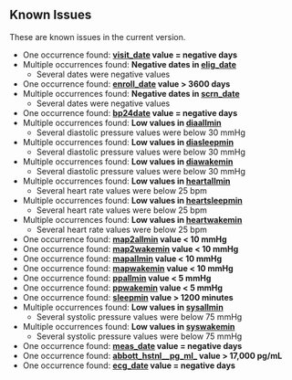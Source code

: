 ## Known Issues

These are known issues in the current version.

- One occurrence found: **[visit_date](https://sleepdata.org/datasets/heartbeat/variables/visit_date) value = negative days**
- Multiple occurrences found: **Negative dates in [elig_date](https://sleepdata.org/datasets/heartbeat/variables/elig_date)**
  - Several dates were negative values
- One occurrence found: **[enroll_date](https://sleepdata.org/datasets/heartbeat/variables/enroll_date) value > 3600 days**
- Multiple occurrences found: **Negative dates in [scrn_date](https://sleepdata.org/datasets/heartbeat/variables/scrn_date)**
  - Several dates were negative values
- One occurrence found: **[bp24date](https://sleepdata.org/datasets/heartbeat/variables/bp24date) value = negative days**
- Multiple occurrences found: **Low values in [diaallmin](https://sleepdata.org/datasets/heartbeat/variables/diaallmin)**
  - Several diastolic pressure values were below 30 mmHg
- Multiple occurrences found: **Low values in [diasleepmin](https://sleepdata.org/datasets/heartbeat/variables/diasleepmin)**
  - Several diastolic pressure values were below 30 mmHg
- Multiple occurrences found: **Low values in [diawakemin](https://sleepdata.org/datasets/heartbeat/variables/diawakemin)**
  - Several diastolic pressure values were below 30 mmHg
- Multiple occurrences found: **Low values in [heartallmin](https://sleepdata.org/datasets/heartbeat/variables/heartallmin)**
  - Several heart rate values were below 25 bpm
- Multiple occurrences found: **Low values in [heartsleepmin](https://sleepdata.org/datasets/heartbeat/variables/heartsleepmin)**
  - Several heart rate values were below 25 bpm
- Multiple occurrences found: **Low values in [heartwakemin](https://sleepdata.org/datasets/heartbeat/variables/heartwakemin)**
  - Several heart rate values were below 25 bpm
- One occurrence found: **[map2allmin](https://sleepdata.org/datasets/heartbeat/variables/map2allmin) value < 10 mmHg**
- One occurrence found: **[map2wakemin](https://sleepdata.org/datasets/heartbeat/variables/map2wakemin) value < 10 mmHg**
- One occurrence found: **[mapallmin](https://sleepdata.org/datasets/heartbeat/variables/mapallmin) value < 10 mmHg**
- One occurrence found: **[mapwakemin](https://sleepdata.org/datasets/heartbeat/variables/mapwakemin) value < 10 mmHg**
- One occurrence found: **[ppallmin](https://sleepdata.org/datasets/heartbeat/variables/ppallmin) value < 5 mmHg**
- One occurrence found: **[ppwakemin](https://sleepdata.org/datasets/heartbeat/variables/ppwakemin) value < 5 mmHg**
- One occurrence found: **[sleepmin](https://sleepdata.org/datasets/heartbeat/variables/sleepmin) value > 1200 minutes**
- Multiple occurrences found: **Low values in [sysallmin](https://sleepdata.org/datasets/heartbeat/variables/sysallmin)**
  - Several systolic pressure values were below 75 mmHg
- Multiple occurrences found: **Low values in [syswakemin](https://sleepdata.org/datasets/heartbeat/variables/syswakemin)**
  - Several systolic pressure values were below 75 mmHg
- One occurrence found: **[meas_date](https://sleepdata.org/datasets/heartbeat/variables/meas_date) value = negative days**
- One occurrence found: **[abbott_hstnl__pg_ml_](https://sleepdata.org/datasets/heartbeat/variables/abbott_hstnl__pg_ml_) value > 17,000 pg/mL**
- One occurrence found: **[ecg_date](https://sleepdata.org/datasets/heartbeat/variables/ecg_date) value = negative days**
